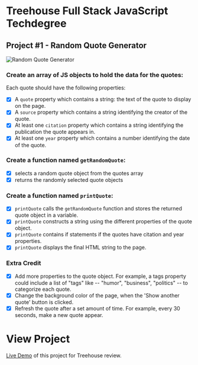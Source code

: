 # Treehouse Full Stack JavaScript Techdegree 

## Project #1 - Random Quote Generator

![Random Quote Generator](https://user-images.githubusercontent.com/38971399/59163190-740adb80-8af5-11e9-9933-18a477ede451.png)

### Create an array of JS objects to hold the data for the quotes:
Each quote should have the following properties:
- [x] A `quote` property which contains a string: the text of the quote to display on the page.
- [x] A `source` property which contains a string identifying the creator of the quote.
- [x] At least one `citation` property which contains a string identifying the publication the quote appears in.
- [x] At least one `year` property which contains a number identifying the date of the quote.

### Create a function named `getRandomQuote`:
- [x] selects a random quote object from the quotes array
- [x] returns the randomly selected quote objects

### Create a function named `printQuote`:
- [x] `printQuote` calls the `getRandomQuote` function and stores the returned quote object in a variable.
- [x] `printQuote` constructs a string using the different properties of the quote object.
- [x] `printQuote` contains if statements if the quotes have citation and year properties.
- [x] `printQuote` displays the final HTML string to the page. 

### Extra Credit

- [x] Add more properties to the quote object. For example, a tags property could include a list of "tags" like -- "humor", "business", "politics" -- to categorize each quote.
- [x] Change the background color of the page, when the 'Show another quote' button is clicked.
- [x] Refresh the quote after a set amount of time. For example, every 30 seconds, make a new quote appear. 

# View Project
[Live Demo](https://carlscc.github.io/Treehouse_P1/) of this project for Treehouse review.

